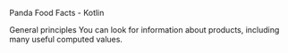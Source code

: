 Panda Food Facts - Kotlin

General principles
You can look for information about products, including many useful computed values.
